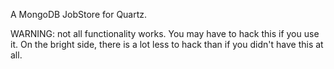 A MongoDB JobStore for Quartz.

WARNING: not all functionality works. You may have to hack this if you use it.
On the bright side, there is a lot less to hack than if you didn't have this 
at all.